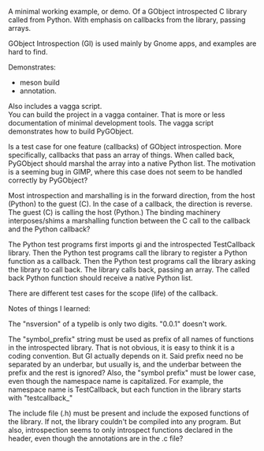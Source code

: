 
A minimal working example, or demo.
Of a GObject introspected C library called from Python.
With emphasis on callbacks from the library, passing arrays.

GObject Introspection (GI) is used mainly by Gnome apps, and examples are hard to find.

Demonstrates:
   - meson build
   - annotation.

Also includes a vagga script.  
You can build the project in a vagga container.
That is more or less documentation of minimal development tools.
The vagga script demonstrates how to build PyGObject.

Is a test case for one feature (callbacks) of GObject introspection.
More specifically, callbacks that pass an array of things.
When called back, PyGObject should marshal the array into a native Python list.
The motivation is a seeming bug in GIMP,
where this case does not seem to be handled correctly by PyGObject?

Most introspection and marshalling is in the forward direction, from the host (Python) to the guest (C).
In the case of a callback, the direction is reverse.
The guest (C) is calling the host (Python.)
The binding machinery interposes/shims a marshalling function between the C call to the callback
and the Python callback?

The Python test programs first imports gi and the introspected TestCallback library.
Then the Python test programs call the library to register a Python function as a callback.
Then the Python test programs call the library asking the library to call back.
The library calls back, passing an array.
The called back Python function should receive a native Python list.

There are different test cases for the scope (life) of the callback.


Notes of things I learned:

The "nsversion" of a typelib is only two digits.  "0.0.1" doesn't work.

The "symbol_prefix" string must be used as prefix of all names of functions in the introspected library.
That is not obvious, it is easy to think it is a coding convention.
But GI actually depends on it.
Said prefix need no be separated by an underbar, but usually is, and the underbar between the prefix and the rest is ignored?
Also, the "symbol prefix" must be lower case, even though the namespace name is capitalized.
For example, the namespace name is TestCallback, but each function in the library starts with "testcallback_"

The include file (.h) must be present and include the exposed functions of the library.
If not, the library couldn't be compiled into any program.
But also, introspection seems to only introspect functions declared in the header,
even though the annotations are in the .c file?
